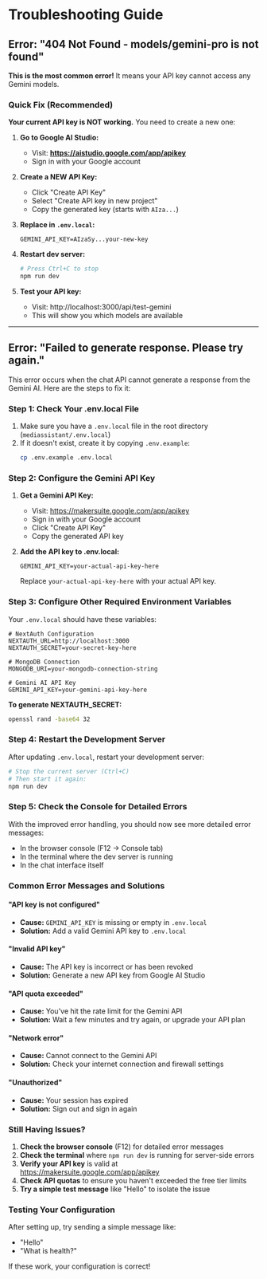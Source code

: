 # Troubleshooting Guide

## Error: "404 Not Found - models/gemini-pro is not found"

**This is the most common error!** It means your API key cannot access any Gemini models.

### Quick Fix (Recommended)

**Your current API key is NOT working.** You need to create a new one:

1. **Go to Google AI Studio:**
   - Visit: **https://aistudio.google.com/app/apikey**
   - Sign in with your Google account

2. **Create a NEW API Key:**
   - Click "Create API Key"
   - Select "Create API key in new project"
   - Copy the generated key (starts with `AIza...`)

3. **Replace in `.env.local`:**
   ```env
   GEMINI_API_KEY=AIzaSy...your-new-key
   ```

4. **Restart dev server:**
   ```bash
   # Press Ctrl+C to stop
   npm run dev
   ```

5. **Test your API key:**
   - Visit: http://localhost:3000/api/test-gemini
   - This will show you which models are available

---

## Error: "Failed to generate response. Please try again."

This error occurs when the chat API cannot generate a response from the Gemini AI. Here are the steps to fix it:

### Step 1: Check Your .env.local File

1. Make sure you have a `.env.local` file in the root directory (`mediassistant/.env.local`)
2. If it doesn't exist, create it by copying `.env.example`:
   ```bash
   cp .env.example .env.local
   ```

### Step 2: Configure the Gemini API Key

1. **Get a Gemini API Key:**
   - Visit: https://makersuite.google.com/app/apikey
   - Sign in with your Google account
   - Click "Create API Key"
   - Copy the generated API key

2. **Add the API key to .env.local:**
   ```env
   GEMINI_API_KEY=your-actual-api-key-here
   ```
   Replace `your-actual-api-key-here` with your actual API key.

### Step 3: Configure Other Required Environment Variables

Your `.env.local` should have these variables:

```env
# NextAuth Configuration
NEXTAUTH_URL=http://localhost:3000
NEXTAUTH_SECRET=your-secret-key-here

# MongoDB Connection
MONGODB_URI=your-mongodb-connection-string

# Gemini AI API Key
GEMINI_API_KEY=your-gemini-api-key-here
```

**To generate NEXTAUTH_SECRET:**
```bash
openssl rand -base64 32
```

### Step 4: Restart the Development Server

After updating `.env.local`, restart your development server:

```bash
# Stop the current server (Ctrl+C)
# Then start it again:
npm run dev
```

### Step 5: Check the Console for Detailed Errors

With the improved error handling, you should now see more detailed error messages:
- In the browser console (F12 → Console tab)
- In the terminal where the dev server is running
- In the chat interface itself

### Common Error Messages and Solutions

#### "API key is not configured"
- **Cause:** `GEMINI_API_KEY` is missing or empty in `.env.local`
- **Solution:** Add a valid Gemini API key to `.env.local`

#### "Invalid API key"
- **Cause:** The API key is incorrect or has been revoked
- **Solution:** Generate a new API key from Google AI Studio

#### "API quota exceeded"
- **Cause:** You've hit the rate limit for the Gemini API
- **Solution:** Wait a few minutes and try again, or upgrade your API plan

#### "Network error"
- **Cause:** Cannot connect to the Gemini API
- **Solution:** Check your internet connection and firewall settings

#### "Unauthorized"
- **Cause:** Your session has expired
- **Solution:** Sign out and sign in again

### Still Having Issues?

1. **Check the browser console** (F12) for detailed error messages
2. **Check the terminal** where `npm run dev` is running for server-side errors
3. **Verify your API key** is valid at https://makersuite.google.com/app/apikey
4. **Check API quotas** to ensure you haven't exceeded the free tier limits
5. **Try a simple test message** like "Hello" to isolate the issue

### Testing Your Configuration

After setting up, try sending a simple message like:
- "Hello"
- "What is health?"

If these work, your configuration is correct!
